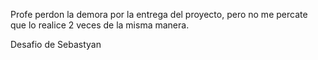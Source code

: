 Profe perdon la demora por la entrega del proyecto, pero no me percate que lo realice 2 veces de la misma manera.

Desafio de Sebastyan
  
